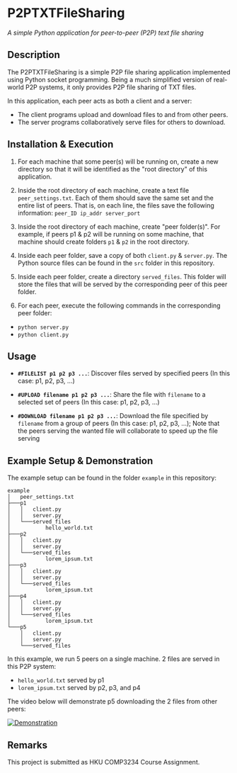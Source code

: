 # P2PTXTFileSharing
*A simple Python application for peer-to-peer (P2P) text file sharing*

## Description
The P2PTXTFileSharing is a simple P2P file sharing application implemented using Python socket programming. Being a much simplified version of real-world P2P systems, it only provides P2P file sharing of TXT files.

In this application, each peer acts as both a client and a server: 
* The client programs upload and download files to and from other peers.
* The server programs collaboratively serve files for others to download.

## Installation & Execution

1. For each machine that some peer(s) will be running on, create a new directory so that it will be identified as the "root directory" of this application.

2. Inside the root directory of each machine, create a text file `peer_settings.txt`. Each of them should save the same set and the entire list of peers. That is, on each line, the files save the following information: 
`peer_ID ip_addr server_port`

3. Inside the root directory of each machine, create "peer folder(s)". For example, if peers p1 & p2 will be running on some machine, that machine should create folders `p1` & `p2` in the root directory.

4. Inside each peer folder, save a copy of both `client.py` & `server.py`. The Python source files can be found in the `src` folder in this repository.

5. Inside each peer folder, create a directory `served_files`. This folder will store the files that will be served by the corresponding peer of this peer folder.

6. For each peer, execute the following commands in the corresponding peer folder:
* `python server.py`
* `python client.py`

## Usage

* **`#FILELIST p1 p2 p3 ...`**: Discover files served by specified peers (In this case: p1, p2, p3, ...)

* **`#UPLOAD filename p1 p2 p3 ...`**: Share the file with `filename` to a selected set of peers (In this case: p1, p2, p3, ...)

* **`#DOWNLOAD filename p1 p2 p3 ...`**: Download the file specified by `filename` from a group of peers (In this case: p1, p2, p3, ...); Note that the peers serving the wanted file will collaborate to speed up the file serving

## Example Setup & Demonstration

The example setup can be found in the folder `example` in this repository:

```
example
│   peer_settings.txt
├───p1
│   │   client.py
│   │   server.py
│   └───served_files
│           hello_world.txt
├───p2
│   │   client.py
│   │   server.py
│   └───served_files
│           lorem_ipsum.txt
├───p3
│   │   client.py
│   │   server.py
│   └───served_files
│           lorem_ipsum.txt
├───p4
│   │   client.py
│   │   server.py
│   └───served_files
│           lorem_ipsum.txt
└───p5
    │   client.py
    │   server.py
    └───served_files
```

In this example, we run 5 peers on a single machine. 2 files are served in this P2P system:
* `hello_world.txt` served by p1
* `lorem_ipsum.txt` served by p2, p3, and p4

The video below will demonstrate p5 downloading the 2 files from other peers:

[![Demonstration](https://img.youtube.com/vi/m4WNl_InvCU/0.jpg)](https://youtu.be/m4WNl_InvCU)

## Remarks

This project is submitted as HKU COMP3234 Course Assignment.
